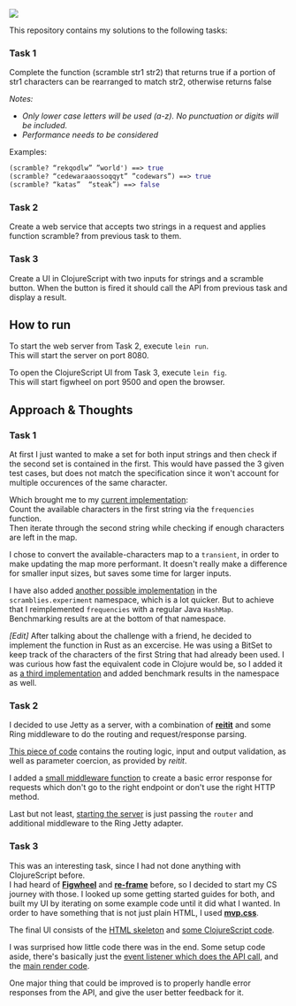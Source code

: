 ![](https://puu.sh/Glggr/465da8cfd9.png)

This repository contains my solutions to the following tasks:

### Task 1
Complete the function (scramble str1 str2) that returns true if a portion of str1 characters can be rearranged to match str2, otherwise returns false

*Notes:*
- *Only lower case letters will be used (a-z). No punctuation or digits will be included.*
- *Performance needs to be considered*

Examples:
```clojure
(scramble? “rekqodlw” ”world') ==> true
(scramble? “cedewaraaossoqqyt” ”codewars”) ==> true
(scramble? “katas”  “steak”) ==> false
```

### Task 2
Create a web service that accepts two strings in a request and applies function scramble? from previous task to them.

### Task 3
Create a UI in ClojureScript with two inputs for strings and a scramble button. When the button is fired it should call the API from previous task and display a result.


## How to run

To start the web server from Task 2, execute `lein run`.  
This will start the server on port 8080.

To open the ClojureScript UI from Task 3, execute `lein fig`.  
This will start figwheel on port 9500 and open the browser.


## Approach & Thoughts

### Task 1

At first I just wanted to make a set for both input strings and then check if the second set is contained in the first. This would have passed the 3 given test cases, but does not match the specification since it won't account for multiple occurences of the same character.

Which brought me to my [current implementation](https://github.com/NPException/scramblies/blob/master/src/scramblies/core.clj#L14-L25):  
Count the available characters in the first string via the `frequencies` function.  
Then iterate through the second string while checking if enough characters are left in the map.

I chose to convert the available-characters map to a `transient`, in order to make updating the map more performant. It doesn't really make a difference for smaller input sizes, but saves some time for larger inputs.

I have also added [another possible implementation](https://github.com/NPException/scramblies/blob/master/src/scramblies/experiment.clj#L50-L58) in the `scramblies.experiment` namespace, which is a lot quicker. But to achieve that I reimplemented `frequencies` with a regular Java `HashMap`. Benchmarking results are at the bottom of that namespace.

*[Edit]* After talking about the challenge with a friend, he decided to implement the function in Rust as an excercise. He was using a BitSet to keep track of the characters of the first String that had already been used. I was curious how fast the equivalent code in Clojure would be, so I added it as [a third implementation](https://github.com/NPException/scramblies/blob/master/src/scramblies/experiment.clj#L79-L89) and added benchmark results in the namespace as well.

### Task 2

I decided to use Jetty as a server, with a combination of [**reitit**](https://github.com/metosin/reitit) and some Ring middleware to do the routing and request/response parsing.

[This piece of code](https://github.com/NPException/scramblies/blob/master/src/scramblies/core.clj#L34-L47) contains the routing logic, input and output validation, as well as parameter coercion, as provided by *reitit*.

I added a [small middleware function](https://github.com/NPException/scramblies/blob/master/src/scramblies/core.clj#L50-L60) to create a basic error response for requests which don't go to the right endpoint or don't use the right HTTP method.

Last but not least, [starting the server](https://github.com/NPException/scramblies/blob/master/src/scramblies/core.clj#L63-L73) is just passing the `router` and additional middleware to the Ring Jetty adapter.

### Task 3

This was an interesting task, since I had not done anything with ClojureScript before.  
I had heard of [**Figwheel**](https://figwheel.org/) and [**re-frame**](https://github.com/day8/re-frame) before, so I decided to start my CS journey with those. I looked up some getting started guides for both, and built my UI by iterating on some example code until it did what I wanted. In order to have something that is not just plain HTML, I used [**mvp.css**](https://andybrewer.github.io/mvp/).

The final UI consists of the [HTML skeleton](https://github.com/NPException/scramblies/blob/master/resources/public/index.html) and [some ClojureScript code](https://github.com/NPException/scramblies/blob/master/src/scramblies/page.cljs).

I was surprised how little code there was in the end. Some setup code aside, there's basically just the [event listener which does the API call](https://github.com/NPException/scramblies/blob/master/src/scramblies/page.cljs#L63-L78), and the [main render code](https://github.com/NPException/scramblies/blob/master/src/scramblies/page.cljs#L103-L136).

One major thing that could be improved is to properly handle error responses from the API, and give the user better feedback for it.
